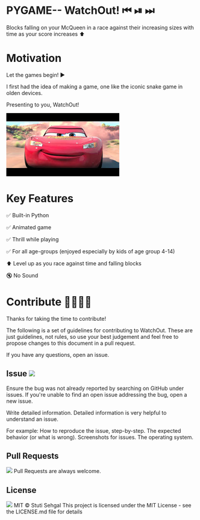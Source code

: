 # PYGAME-- WatchOut!  ⏮ ⏯ ⏭
Blocks falling on your McQueen in a race against their increasing sizes with time as your score increases ⬆ 

# Motivation
Let the games begin! ▶

I first had the idea of making a game, one like the iconic snake game in olden devices. 

Presenting to you, WatchOut!

<img src="car_dodge.jfif">

# Key Features
✅ Built-in Python

✅ Animated game 

✅ Thrill while playing

✅ For all age-groups (enjoyed especially by kids of age group 4-14)

⬆  Level up as you race against time and falling blocks 

🔇 No Sound 

# Contribute 👨‍👨‍👧‍👦
Thanks for taking the time to contribute!

The following is a set of guidelines for contributing to WatchOut. These are just guidelines, not rules, so use your best judgement and feel free to propose changes to this document in a pull request.

If you have any questions, open an issue.

## Issue <img src="https://img.shields.io/github/issues/stutisehgal/WATCH-OUT-Pygame-">
Ensure the bug was not already reported by searching on GitHub under issues. If you're unable to find an open issue addressing the bug, open a new issue.

Write detailed information. Detailed information is very helpful to understand an issue.

For example: How to reproduce the issue, step-by-step. 
The expected behavior (or what is wrong). 
Screenshots for issues. 
The operating system.

## Pull Requests 
<img src="https://img.shields.io/github/forks/stutisehgal/WATCH-OUT-Pygame-">
Pull Requests are always welcome.

## License 
<img src="https://img.shields.io/github/license/stutisehgal/Machine-Learning-Project">
MIT © Stuti Sehgal 
This project is licensed under the MIT License - see the LICENSE.md file for details
